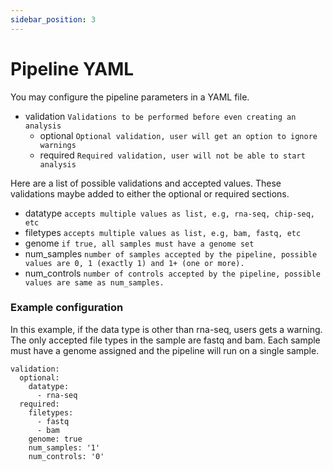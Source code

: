 ```yaml
---
sidebar_position: 3
---
```


# Pipeline YAML 

You may configure the pipeline parameters in a YAML file.

- validation `Validations to be performed before even creating an analysis`
  - optional `Optional validation, user will get an option to ignore warnings`
  - required `Required validation, user will not be able to start analysis`

Here are a list of possible validations and accepted values. These validations
maybe added to either the optional or required sections.

- datatype `accepts multiple values as list, e.g, rna-seq, chip-seq, etc`
- filetypes `accepts multiple values as list, e.g, bam, fastq, etc`
- genome `if true, all samples must have a genome set`
- num_samples `number of samples accepted by the pipeline, possible values are 0, 1 (exactly 1) and 1+ (one or more).`
- num_controls `number of controls accepted by the pipeline, possible values are same as num_samples.`


### Example configuration
In this example, if the data type is other than rna-seq, users gets a warning.
The only accepted file types in the sample are fastq and bam. Each sample must
have a genome assigned and the pipeline will run on a single sample.

```
validation:
  optional:
    datatype:
      - rna-seq
  required:
    filetypes:
      - fastq
      - bam
    genome: true
    num_samples: '1'
    num_controls: '0'
```
